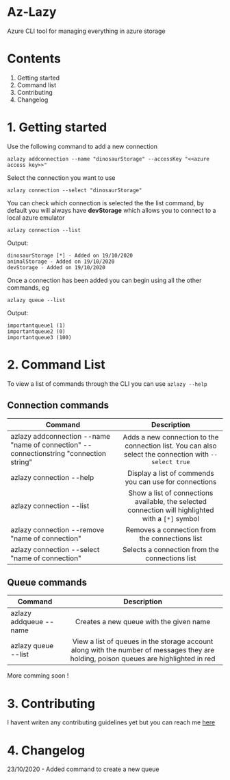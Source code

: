 # Az-Lazy
Azure CLI tool for managing everything in azure storage

# Contents

1. Getting started
2. Command list
3. Contributing
4. Changelog

# 1. Getting started

Use the following command to add a new connection

`azlazy addconnection --name "dinosaurStorage" --accessKey "<<azure access key>>"`

Select the connection you want to use

`azlazy connection --select "dinosaurStorage"`

You can check which connection is selected the the list command, by default you will always have **devStorage** which allows you to connect to a local azure emulator

`azlazy connection --list`

Output:

```
dinosaurStorage [*] - Added on 19/10/2020
animalStorage - Added on 19/10/2020
devStorage - Added on 19/10/2020
```

Once a connection has been added you can begin using all the other commands, eg

`azlazy queue --list`

Output:

```
importantqueue1 (1)
importantqueue2 (0)
importantqueue3 (100)
```

# 2. Command List

To view a list of commands through the CLI you can use `azlazy --help`

## Connection commands

| Command   |      Description      |
|----------|:-------------:|
| azlazy addconnection --name "name of connection" --connectionstring "connection string" |  Adds a new connection to the connection list. You can also select the connection with `--select true` |
| azlazy connection --help | Display a list of commends you can use for connections   |
| azlazy connection --list | Show a list of connections available, the selected connection will highlighted with a `[*]` symbol |
| azlazy connection --remove "name of connection" | Removes a connection from the connections list |
| azlazy connection --select "name of connection" | Selects a connection from the connections list |

## Queue commands

| Command   |      Description      |
|----------|:-------------:|
| azlazy addqueue --name |  Creates a new queue with the given name |
| azlazy queue --list |  View a list of queues in the storage account along with the number of messages they are holding, poison queues are highlighted in red |

More comming soon !

# 3. Contributing

I havent writen any contributing guidelines yet but you can reach me [here](https://www.faesel.com/contact) 

# 4. Changelog

23/10/2020 - Added command to create a new queue